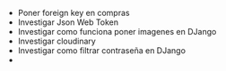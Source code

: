 - Poner foreign key en compras
- Investigar Json Web Token
- Investigar como funciona poner imagenes en DJango
- Investigar cloudinary
- Investigar como filtrar contraseña en DJango
- 
